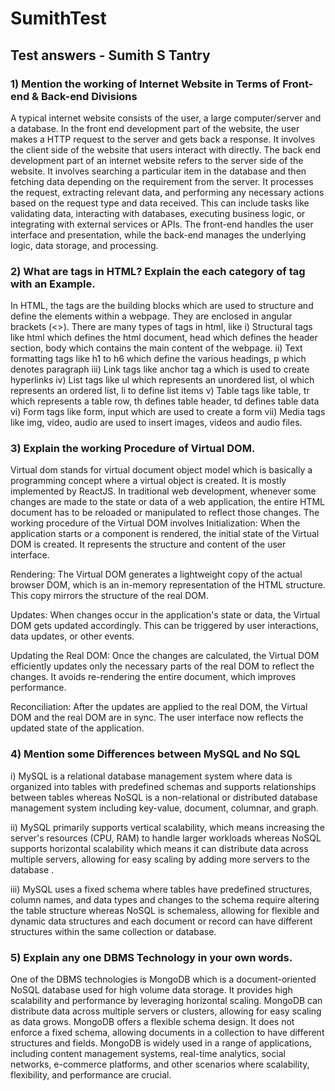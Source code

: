 # SumithTest
## Test answers - Sumith S Tantry

### 1) Mention the working of Internet Website in Terms of Front-end & Back-end Divisions
A typical internet website consists of the user, a large computer/server and a database. In the front end development part of the website, the user makes a HTTP request to the server and gets back a response. It involves the client side of the website that users interact with directly. 
The back end development part of an internet website refers to the server side of the website. It involves searching a particular item in the database and then fetching data depending on the requirement from the server. It processes the request, extracting relevant data, and performing any necessary actions based on the request type and data received. This can include tasks like validating data, interacting with databases, executing business logic, or integrating with external services or APIs. The front-end handles the user interface and presentation, while the back-end manages the underlying logic, data storage, and processing.



### 2) What are tags in HTML? Explain the each category of tag with an Example.
In HTML, the tags are the building blocks which are used to structure and define the elements within a webpage. They are enclosed in angular brackets (<>). There are many types of tags in html, like 
i) Structural tags like html which defines the html document, head which defines the header section, body which contains the main content of the webpage.
ii) Text formatting tags like h1 to h6 which define the various headings, p which denotes paragraph 
iii) Link tags like anchor tag a which is used to create hyperlinks 
iv) List tags like ul which represents an unordered list, ol which represents an ordered list, li to define list items 
v) Table tags like table, tr which represents a table row, th defines table header, td defines table data
vi) Form tags like form, input which are used to create a form 
vii) Media tags like img, video, audio are used to insert images, videos and audio files.


### 3) Explain the working Procedure of Virtual DOM.
Virtual dom stands for virtual document object model which is basically a programming concept where a virtual object is created. It is mostly implemented by ReactJS. In traditional web development, whenever some changes are made to the state or data of a web application, the entire HTML document has to be reloaded or manipulated to reflect those changes. 
The working procedure of the Virtual DOM involves
Initialization: When the application starts or a component is rendered, the initial state of the Virtual DOM is created. It represents the structure and content of the user interface.

Rendering: The Virtual DOM generates a lightweight copy of the actual browser DOM, which is an in-memory representation of the HTML structure. This copy mirrors the structure of the real DOM.

Updates: When changes occur in the application's state or data, the Virtual DOM gets updated accordingly. This can be triggered by user interactions, data updates, or other events.

Updating the Real DOM: Once the changes are calculated, the Virtual DOM efficiently updates only the necessary parts of the real DOM to reflect the changes. It avoids re-rendering the entire document, which improves performance.

Reconciliation: After the updates are applied to the real DOM, the Virtual DOM and the real DOM are in sync. The user interface now reflects the updated state of the application.

### 4) Mention some Differences between MySQL and No SQL
i) MySQL is a relational database management system where data is organized into tables with predefined schemas and supports relationships between tables whereas NoSQL is a non-relational or distributed database management system including key-value, document, columnar, and graph.

ii) MySQL primarily supports vertical scalability, which means increasing the server's resources (CPU, RAM) to handle larger workloads whereas NoSQL supports horizontal scalability which means it can distribute data across multiple servers, allowing for easy scaling by adding more servers to the database .


iii) MySQL uses a fixed schema where tables have predefined structures, column names, and data types and changes to the schema require altering the table structure whereas NoSQL is schemaless, allowing for flexible and dynamic data structures and each document or record can have different structures within the same collection or database.


### 5) Explain any one DBMS Technology in your own words. 
 One of the DBMS technologies is MongoDB which is a document-oriented NoSQL database used for high volume data storage. It provides high scalability and performance by leveraging horizontal scaling. MongoDB can distribute data across multiple servers or clusters, allowing for easy scaling as data grows. 
MongoDB offers a flexible schema design. It does not enforce a fixed schema, allowing documents in a collection to have different structures and fields. MongoDB is widely used in a range of applications, including content management systems, real-time analytics, social networks, e-commerce platforms, and other scenarios where scalability, flexibility, and performance are crucial.

